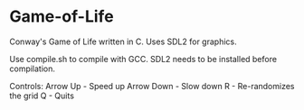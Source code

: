 # Game-of-Life
Conway's Game of Life written in C. Uses SDL2 for graphics.

Use compile.sh to compile with GCC. SDL2 needs to be installed before compilation.

Controls:
Arrow Up - Speed up
Arrow Down - Slow down
R - Re-randomizes the grid
Q - Quits
